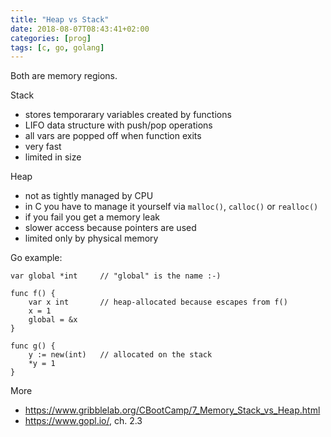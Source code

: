 ```yaml
---
title: "Heap vs Stack"
date: 2018-08-07T08:43:41+02:00
categories: [prog]
tags: [c, go, golang]
---
```


Both are memory regions.

Stack

* stores temporarary variables created by functions
* LIFO data structure with push/pop operations
* all vars are popped off when function exits
* very fast
* limited in size

Heap

* not as tightly managed by CPU
* in C you have to manage it yourself via `malloc()`, `calloc()` or `realloc()`
* if you fail you get a memory leak
* slower access because pointers are used
* limited only by physical memory

Go example:

```
var global *int     // "global" is the name :-)

func f() {
    var x int       // heap-allocated because escapes from f()
    x = 1
    global = &x
}

func g() {
    y := new(int)   // allocated on the stack
    *y = 1
}

```

More

* https://www.gribblelab.org/CBootCamp/7_Memory_Stack_vs_Heap.html
* https://www.gopl.io/, ch. 2.3

